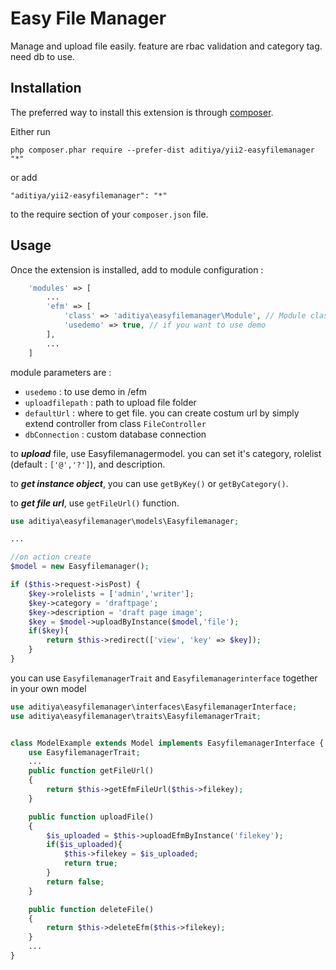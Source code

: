 Easy File Manager
=================
Manage and upload file easily. feature are rbac validation and category tag. need db to use.

Installation
------------

The preferred way to install this extension is through [composer](http://getcomposer.org/download/).

Either run

```
php composer.phar require --prefer-dist aditiya/yii2-easyfilemanager "*"
```

or add

```
"aditiya/yii2-easyfilemanager": "*"
```

to the require section of your `composer.json` file.


Usage
-----

Once the extension is installed, add to module configuration :

```php
    'modules' => [
        ...
        'efm' => [
            'class' => 'aditiya\easyfilemanager\Module', // Module class
            'usedemo' => true, // if you want to use demo
        ],
        ...
    ]
```

module parameters are :

- `usedemo` : to use demo in /efm
- `uploadfilepath` : path to upload file folder
- `defaultUrl` : where to get file. you can create costum url by simply extend controller from class `FileController`
- `dbConnection` : custom database connection

to ***upload*** file, use Easyfilemanagermodel. you can set it's category, rolelist (default : ```['@','?']```), and description.

to ***get instance object***, you can use ```getByKey()``` or ```getByCategory()```.

to ***get file url***, use ```getFileUrl()``` function.

```php
use aditiya\easyfilemanager\models\Easyfilemanager;

...

//on action create
$model = new Easyfilemanager();

if ($this->request->isPost) {
    $key->rolelists = ['admin','writer'];
    $key->category = 'draftpage';
    $key->description = 'draft page image';
    $key = $model->uploadByInstance($model,'file');
    if($key){
        return $this->redirect(['view', 'key' => $key]);
    }
}
```

you can use `EasyfilemanagerTrait` and `Easyfilemanagerinterface` together in your own model
```php
use aditiya\easyfilemanager\interfaces\EasyfilemanagerInterface;
use aditiya\easyfilemanager\traits\EasyfilemanagerTrait;


class ModelExample extends Model implements EasyfilemanagerInterface {
    use EasyfilemanagerTrait;
    ...
    public function getFileUrl()
    {
        return $this->getEfmFileUrl($this->filekey);
    }

    public function uploadFile()
    {
        $is_uploaded = $this->uploadEfmByInstance('filekey');
        if($is_uploaded){
            $this->filekey = $is_uploaded;
            return true;
        }
        return false;
    }

    public function deleteFile()
    {
        return $this->deleteEfm($this->filekey);
    }
    ...
}
```